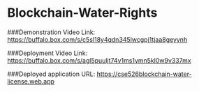 # Blockchain-Water-Rights

###Demonstration Video Link:
https://buffalo.box.com/s/c5sl18y4qdn345lwcgpj1tjaa8geyynh

###Deployment Video Link:
https://buffalo.box.com/s/agl5puuljt74v1ms1ymn5kl0w9v337mx

###Deployed application URL:
https://cse526blockchain-water-license.web.app
